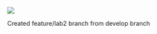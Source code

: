 <a href="https://github.com/bhos-qa/l2-github-actions-turgutAgha/actions/workflows/blank.yml">
    <img src="https://github.com/bhos-qa/l2-github-actions-turgutAgha/actions/workflows/blank.yml/badge.svg?style=flat" />
</a>

Created feature/lab2 branch from develop branch
